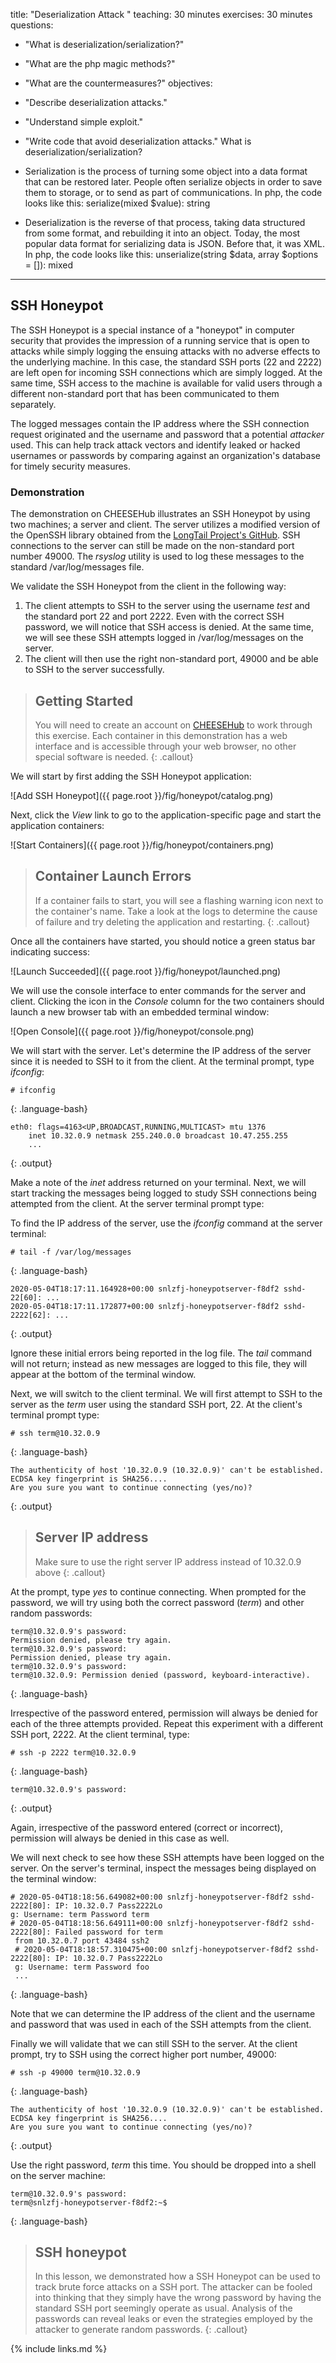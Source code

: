 
title: "Deserialization Attack "
teaching: 30 minutes
exercises: 30 minutes
questions:
- "What is deserialization/serialization?"
- "What are the php magic methods?"
- "What are the countermeasures?"
objectives:
- "Describe deserialization attacks."
- "Understand simple exploit."
- "Write code that avoid deserialization attacks."
What is deserialization/serialization?
- Serialization is the process of turning some object into a data format that can be restored later.
People often serialize objects in order to save them to storage, or to send as part of
communications. In php, the code looks like this: serialize(mixed $value): string

- Deserialization is the reverse of that process, taking data structured from some format, and
rebuilding it into an object. Today, the most popular data format for serializing data is JSON.
Before that, it was XML. In php, the code looks like this:
unserialize(string $data, array $options = []): mixed
---

## SSH Honeypot

The SSH Honeypot is a special instance of a "honeypot" in computer security that provides the impression of a running service that is
open to attacks while simply logging the ensuing attacks with no adverse effects to the underlying machine. In this case, the standard SSH
ports (22 and 2222) are left open for incoming SSH connections which are simply logged. At the same time, SSH access to the machine is available
for valid users through a different non-standard port that has been communicated to them separately.

The logged messages contain the IP address where the SSH connection request originated and the username and password that a potential *attacker*
used. This can help track attack vectors and identify leaked or hacked usernames or passwords by comparing against an organization's database for
timely security measures.

### Demonstration

The demonstration on CHEESEHub illustrates an SSH Honeypot by using two machines; a server and client. The server utilizes a modified version of the
OpenSSH library obtained from the [LongTail Project's GitHub](https://github.com/wedaa/LongTail-Log-Analysis). SSH connections to the server can still be
made on the non-standard port number 49000. The *rsyslog* utility is used to log these messages to the standard /var/log/messages file.

We validate the SSH Honeypot from the client in the following way:

1. The client attempts to SSH to the server using the username *test* and the standard port 22 and port 2222. Even with the correct SSH password,
we will notice that SSH access is denied. At the same time, we will see these SSH attempts logged in /var/log/messages on the server.
2. The client will then use the right non-standard port, 49000 and be able to SSH to the server successfully.

> ## Getting Started
>
> You will need to create an account on [CHEESEHub](https://www.hub.cheesehub.org) to work through this exercise.
> Each container in this demonstration has a web interface and is accessible through your web browser, no other special software
> is needed.
{: .callout}

We will start by first adding the SSH Honeypot application:

![Add SSH Honeypot]({{ page.root }}/fig/honeypot/catalog.png)

Next, click the *View* link to go to the application-specific page and start the application containers:

![Start Containers]({{ page.root }}/fig/honeypot/containers.png)

> ## Container Launch Errors
>
> If a container fails to start, you will see a flashing warning icon next to the container's name. Take a look at the logs to
> determine the cause of failure and try deleting the application and restarting.
{: .callout}

Once all the containers have started, you should notice a green status bar indicating success:

![Launch Succeeded]({{ page.root }}/fig/honeypot/launched.png)

We will use the console interface to enter commands for the server and client. Clicking the icon in the *Console* column for
the two containers should launch a new browser tab with an embedded terminal window:

![Open Console]({{ page.root }}/fig/honeypot/console.png)

We will start with the server. Let's determine the IP address of the server since it is needed to SSH to it from the client. At
the terminal prompt, type *ifconfig*:

~~~
# ifconfig
~~~
{: .language-bash}

~~~
eth0: flags=4163<UP,BROADCAST,RUNNING,MULTICAST> mtu 1376
	inet 10.32.0.9 netmask 255.240.0.0 broadcast 10.47.255.255
	...
~~~
{: .output}

Make a note of the *inet* address returned on your terminal. Next, we will start tracking the messages being logged to study SSH
connections being attempted from the client. At the server terminal prompt type:

To find the IP address of the server, use the *ifconfig* command at the server terminal:

~~~
# tail -f /var/log/messages
~~~
{: .language-bash}

~~~
2020-05-04T18:17:11.164928+00:00 snlzfj-honeypotserver-f8df2 sshd-22[60]: ...
2020-05-04T18:17:11.172877+00:00 snlzfj-honeypotserver-f8df2 sshd-2222[62]: ...
~~~
{: .output}

Ignore these initial errors being reported in the log file. The *tail* command will not return; instead as new messages are logged to
this file, they will appear at the bottom of the terminal window.

Next, we will switch to the client terminal. We will first attempt to SSH to the server as the *term* user using the standard SSH port, 22.
At the client's terminal prompt type:

~~~
# ssh term@10.32.0.9
~~~
{: .language-bash}

~~~
The authenticity of host '10.32.0.9 (10.32.0.9)' can't be established.
ECDSA key fingerprint is SHA256....
Are you sure you want to continue connecting (yes/no)?
~~~
{: .output}

> ## Server IP address
>
> Make sure to use the right server IP address instead of 10.32.0.9 above
{: .callout}

At the prompt, type *yes* to continue connecting. When prompted for the password, we will try using both the correct password
(*term*) and other random passwords:

~~~
term@10.32.0.9's password:
Permission denied, please try again.
term@10.32.0.9's password:
Permission denied, please try again.
term@10.32.0.9's password:
term@10.32.0.9: Permission denied (password, keyboard-interactive).
~~~
{: .language-bash}

Irrespective of the password entered, permission will always be denied for each of the three attempts provided.
Repeat this experiment with a different SSH port, 2222. At the client terminal, type:

~~~
# ssh -p 2222 term@10.32.0.9
~~~
{: .language-bash}

~~~
term@10.32.0.9's password:
~~~
{: .output}

Again, irrespective of the password entered (correct or incorrect), permission will always be denied in this case as well.

We will next check to see how these SSH attempts have been logged on the server. On the server's terminal, inspect the
messages being displayed on the terminal window:

~~~
# 2020-05-04T18:18:56.649082+00:00 snlzfj-honeypotserver-f8df2 sshd-2222[80]: IP: 10.32.0.7 Pass2222Lo
g: Username: term Password term
# 2020-05-04T18:18:56.649111+00:00 snlzfj-honeypotserver-f8df2 sshd-2222[80]: Failed password for term
 from 10.32.0.7 port 43484 ssh2
 # 2020-05-04T18:18:57.310475+00:00 snlzfj-honeypotserver-f8df2 sshd-2222[80]: IP: 10.32.0.7 Pass2222Lo
 g: Username: term Password foo
 ...
~~~
{: .language-bash}

Note that we can determine the IP address of the client and the username and password that was used in each of the SSH attempts
from the client.

Finally we will validate that we can still SSH to the server. At the client prompt, try to SSH using the correct higher port number, 49000:

~~~
# ssh -p 49000 term@10.32.0.9
~~~
{: .language-bash}

~~~
The authenticity of host '10.32.0.9 (10.32.0.9)' can't be established.
ECDSA key fingerprint is SHA256....
Are you sure you want to continue connecting (yes/no)?
~~~
{: .output}

Use the right password, *term* this time. You should be dropped into a shell on the server machine:

~~~
term@10.32.0.9's password:
term@snlzfj-honeypotserver-f8df2:~$
~~~
{: .language-bash}

> ## SSH honeypot
>
> In this lesson, we demonstrated how a SSH Honeypot can be used to track brute force attacks on a SSH port. The attacker can be fooled into thinking
that they simply have the wrong password by having the standard SSH port seemingly operate as usual. Analysis of the passwords can reveal leaks or even
the strategies employed by the attacker to generate random passwords.
{: .callout}

{% include links.md %}
